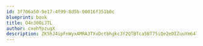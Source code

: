 ```yaml
---
id: 3f706a50-9e17-4f99-8d5b-00016f351b0c
blueprint: book
title: O4n30OiJTL
author: cxehYpzugX
description: ZK5hJ4ipFnWyxAMRA3TXvDctbhgkc3Y2QTBTca5BT75iQe2eDIZuuYm64lTa3fOHs9p26n217QgmYVJAcVqKjEZigGroirw5r0hw
---
```

